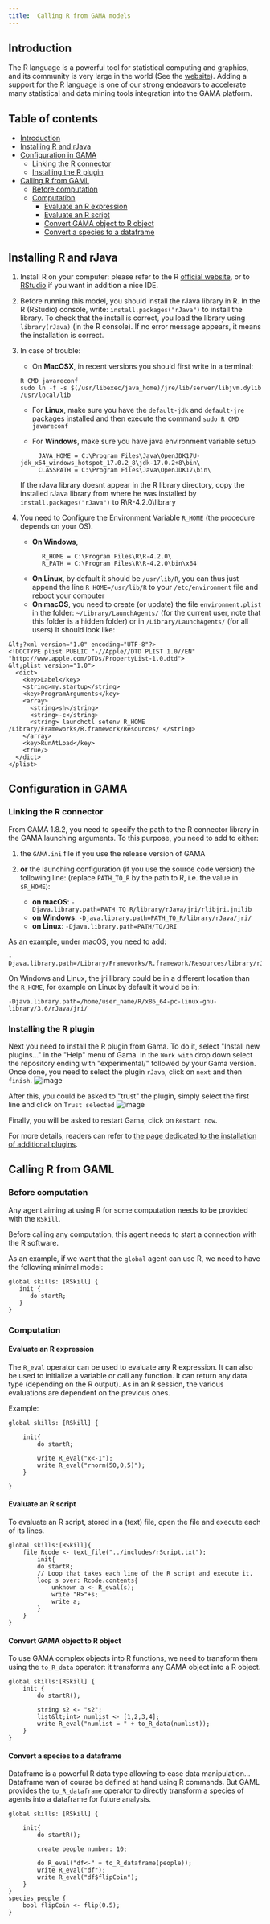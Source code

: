 ```yaml
---
title:  Calling R from GAMA models
---
```



## Introduction

The R language is a powerful tool for statistical computing and graphics, and its community is very large in the world (See the [website](http://www.r-project.org/)). Adding a support for the R language is one of our strong endeavors to accelerate many statistical and data mining tools integration into the GAMA platform.


## Table of contents 

* [Introduction](#introduction)
* [Installing R and rJava](#installing-r-and-rjava)
* [Configuration in GAMA](#configuration-in-gama)
    * [Linking the R connector](#linking-the-r-connector)
    * [Installing the R plugin](#installing-the-r-plugin)
* [Calling R from GAML](#calling-r-from-gaml)
    * [Before computation](#before-computation)
    * [Computation](#computation)
        * [Evaluate an R expression](#evaluate-an-r-expression)
        * [Evaluate an R script](#evaluate-an-r-script)
        * [Convert GAMA object to R object](#convert-gama-object-to-r-object)
        * [Convert a species to a dataframe](#convert-a-species-to-a-dataframe)

## Installing R and rJava

1. Install R on your computer: please refer to the R [official website](https://www.r-project.org/), or to [RStudio](https://www.rstudio.com/) if you want in addition a nice IDE.

2. Before running this model, you should install the rJava library in R. In the R (RStudio) console, write:
`install.packages("rJava")` to install the library. To check that the install is correct, you load the library using `library(rJava)` (in the R console). If no error message appears, it means the installation is correct.

3. In case of trouble:
    * On **MacOSX**, in recent versions you should first write in a terminal:
    ```
    R CMD javareconf
    sudo ln -f -s $(/usr/libexec/java_home)/jre/lib/server/libjvm.dylib /usr/local/lib
    ```

    * For **Linux**, make sure you have the `default-jdk` and `default-jre` packages installed and then execute the command `sudo R CMD javareconf`

    * For **Windows**, make sure you have java environment variable setup

     ```
          JAVA_HOME = C:\Program Files\Java\OpenJDK17U-jdk_x64_windows_hotspot_17.0.2_8\jdk-17.0.2+8\bin\
          CLASSPATH = C:\Program Files\Java\OpenJDK17\bin\
      ```
      If the rJava library doesnt appear in the R library directory, copy the installed rJava library from where he was installed by `install.packages("rJava")` to R\R-4.2.0\library

4. You need to Configure the Environment Variable `R_HOME` (the procedure depends on your OS).
    * **On Windows**,
    ```
          R_HOME = C:\Program Files\R\R-4.2.0\ 
          R_PATH = C:\Program Files\R\R-4.2.0\bin\x64 
      ```

    * **On Linux**, by default it should be `/usr/lib/R`, you can thus just append the line `R_HOME=/usr/lib/R` to your `/etc/environment` file and reboot your computer    
    * **On macOS**, you need to create (or update) the file `environment.plist` in the folder: `~/Library/LaunchAgents/` (for the current user, note that this folder is a hidden folder) or in `/Library/LaunchAgents/` (for all users)
It should look like:
```
&lt;?xml version="1.0" encoding="UTF-8"?>
<!DOCTYPE plist PUBLIC "-//Apple//DTD PLIST 1.0//EN" "http://www.apple.com/DTDs/PropertyList-1.0.dtd">
&lt;plist version="1.0">
  <dict>
    <key>Label</key>
    <string>my.startup</string>
    <key>ProgramArguments</key>
    <array>
      <string>sh</string>
      <string>-c</string>
      <string> launchctl setenv R_HOME /Library/Frameworks/R.framework/Resources/ </string>
    </array>
    <key>RunAtLoad</key>
    <true/>
  </dict>
</plist>
```


## Configuration in GAMA

### Linking the R connector 
From GAMA 1.8.2, you need to specify the path to the R connector library in the GAMA launching arguments.
To this purpose, you need to add to either:
1. the `GAMA.ini` file if you use the release version of GAMA 
2. **or** the launching configuration (if you use the source code version) the following line: (replace `PATH_TO_R` by the path to R, i.e. the value in `$R_HOME`):
    
    * **on macOS**:    `-Djava.library.path=PATH_TO_R/library/rJava/jri/rlibjri.jnilib`
    * **on Windows**:  `-Djava.library.path=PATH_TO_R/library/rJava/jri/`
    * **on Linux**:    `-Djava.library.path=PATH/TO/JRI`

As an example, under macOS, you need to add:
```
-Djava.library.path=/Library/Frameworks/R.framework/Resources/library/rJava/jri/
```
On Windows and Linux, the jri library could be in a different location than the `R_HOME`, for example on Linux by default it would be in:
```
-Djava.library.path=/home/user_name/R/x86_64-pc-linux-gnu-library/3.6/rJava/jri/
```

### Installing the R plugin

Next you need to install the R plugin from Gama. To do it, select "Install new plugins..." in the "Help" menu of Gama.
In the `Work with` drop down select the repository ending with "experimental/" followed by your Gama version.
Once done, you need to select the plugin `rJava`, click on `next` and then `finish`.
![image](https://user-images.githubusercontent.com/6374469/167291685-9e350a5c-9de6-443f-842d-276deb3a785e.png)

After this, you could be asked to "trust" the plugin, simply select the first line and click on `Trust selected`
![image](https://user-images.githubusercontent.com/6374469/167291718-5c4083c6-cade-45cc-b6a6-d0524504e042.png)

Finally, you will be asked to restart Gama, click on `Restart now`.

For more details, readers can refer to [the page dedicated to the installation of additional plugins](InstallingPlugins).


## Calling R from GAML

### Before computation

Any agent aiming at using R for some computation needs to be provided with the `RSkill`.

Before calling any computation, this agent needs to start a connection with the R software.

As an example, if we want  that the `global` agent can use R, we need to have the following minimal model:

```
global skills: [RSkill] {
   init {
      do startR;
   }
}
```

### Computation

#### Evaluate an R expression

The `R_eval` operator can be used to evaluate any R expression. It can  also be used to initialize a variable or call any function. It can return any data type  (depending on the R output).
As in an R session, the various evaluations are dependent on the previous ones.


Example:





```
global skills: [RSkill] {
	
	init{
		do startR;
		
		write R_eval("x<-1");
		write R_eval("rnorm(50,0,5)");
	}

}
```

#### Evaluate an R script

To evaluate an R script, stored in a (text) file, open the file and execute each of its lines.

```
global skills:[RSkill]{
	file Rcode <- text_file("../includes/rScript.txt");
		init{
		do startR;
		// Loop that takes each line of the R script and execute it.
	 	loop s over: Rcode.contents{
			unknown a <- R_eval(s);
			write "R>"+s;
			write a;
		}
	}
}
```


#### Convert GAMA object to R object

To use GAMA complex objects into R functions, we need to transform them using the `to_R_data` operator: it transforms any GAMA object into a R object.

```
global skills:[RSkill] {
	init {
		do startR();
		
		string s2 <- "s2";
		list&lt;int> numlist <- [1,2,3,4]; 
  		write R_eval("numlist = " + to_R_data(numlist));
	}
}
```


#### Convert a species to a dataframe

Dataframe is a powerful R data type allowing to ease data manipulation...
Dataframe wan of course be defined at hand using R commands. But GAML provides the `to_R_dataframe` operator to directly transform a species of agents into a dataframe for future analysis.

```
global skills: [RSkill] {
	
	init{
		do startR();
		
		create people number: 10;
		
		do R_eval("df<-" + to_R_dataframe(people));
		write R_eval("df");
		write R_eval("df$flipCoin");	
	}
}
species people {
	bool flipCoin <- flip(0.5);
}
``` 